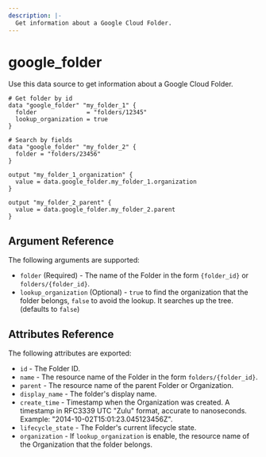 ```yaml
---
description: |-
  Get information about a Google Cloud Folder.
---
```


# google_folder

Use this data source to get information about a Google Cloud Folder.

```hcl
# Get folder by id
data "google_folder" "my_folder_1" {
  folder              = "folders/12345"
  lookup_organization = true
}

# Search by fields
data "google_folder" "my_folder_2" {
  folder = "folders/23456"
}

output "my_folder_1_organization" {
  value = data.google_folder.my_folder_1.organization
}

output "my_folder_2_parent" {
  value = data.google_folder.my_folder_2.parent
}
```

## Argument Reference

The following arguments are supported:

* `folder` (Required) - The name of the Folder in the form `{folder_id}` or `folders/{folder_id}`.
* `lookup_organization` (Optional) - `true` to find the organization that the folder belongs, `false` to avoid the lookup. It searches up the tree. (defaults to `false`)

## Attributes Reference

The following attributes are exported:

* `id` - The Folder ID.
* `name` - The resource name of the Folder in the form `folders/{folder_id}`.
* `parent` - The resource name of the parent Folder or Organization.
* `display_name` - The folder's display name.
* `create_time` - Timestamp when the Organization was created. A timestamp in RFC3339 UTC "Zulu" format, accurate to nanoseconds. Example: "2014-10-02T15:01:23.045123456Z".
* `lifecycle_state` - The Folder's current lifecycle state.
* `organization` - If `lookup_organization` is enable, the resource name of the Organization that the folder belongs.

